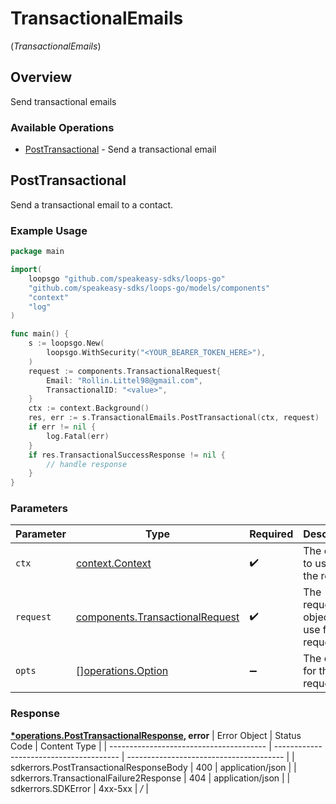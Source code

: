 # TransactionalEmails
(*TransactionalEmails*)

## Overview

Send transactional emails

### Available Operations

* [PostTransactional](#posttransactional) - Send a transactional email

## PostTransactional

Send a transactional email to a contact.

### Example Usage

```go
package main

import(
	loopsgo "github.com/speakeasy-sdks/loops-go"
	"github.com/speakeasy-sdks/loops-go/models/components"
	"context"
	"log"
)

func main() {
    s := loopsgo.New(
        loopsgo.WithSecurity("<YOUR_BEARER_TOKEN_HERE>"),
    )
    request := components.TransactionalRequest{
        Email: "Rollin.Littel98@gmail.com",
        TransactionalID: "<value>",
    }
    ctx := context.Background()
    res, err := s.TransactionalEmails.PostTransactional(ctx, request)
    if err != nil {
        log.Fatal(err)
    }
    if res.TransactionalSuccessResponse != nil {
        // handle response
    }
}
```



### Parameters

| Parameter                                                                          | Type                                                                               | Required                                                                           | Description                                                                        |
| ---------------------------------------------------------------------------------- | ---------------------------------------------------------------------------------- | ---------------------------------------------------------------------------------- | ---------------------------------------------------------------------------------- |
| `ctx`                                                                              | [context.Context](https://pkg.go.dev/context#Context)                              | :heavy_check_mark:                                                                 | The context to use for the request.                                                |
| `request`                                                                          | [components.TransactionalRequest](../../models/components/transactionalrequest.md) | :heavy_check_mark:                                                                 | The request object to use for the request.                                         |
| `opts`                                                                             | [][operations.Option](../../models/operations/option.md)                           | :heavy_minus_sign:                                                                 | The options for this request.                                                      |


### Response

**[*operations.PostTransactionalResponse](../../models/operations/posttransactionalresponse.md), error**
| Error Object                            | Status Code                             | Content Type                            |
| --------------------------------------- | --------------------------------------- | --------------------------------------- |
| sdkerrors.PostTransactionalResponseBody | 400                                     | application/json                        |
| sdkerrors.TransactionalFailure2Response | 404                                     | application/json                        |
| sdkerrors.SDKError                      | 4xx-5xx                                 | */*                                     |
